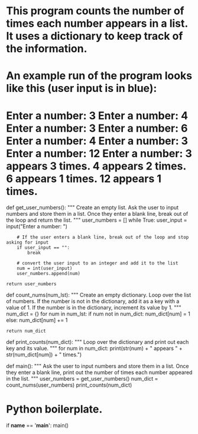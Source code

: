 # This program counts the number of times each number appears in a list. It uses a dictionary to keep track of the information.

# An example run of the program looks like this (user input is in blue):

# Enter a number: 3 Enter a number: 4 Enter a number: 3 Enter a number: 6 Enter a number: 4 Enter a number: 3 Enter a number: 12 Enter a number: 3 appears 3 times. 4 appears 2 times. 6 appears 1 times. 12 appears 1 times.

def get_user_numbers():
    """
    Create an empty list.
    Ask the user to input numbers and store them in a list. 
    Once they enter a blank line, break out of the loop and return the list.
    """
    user_numbers = []
    while True:
        user_input = input("Enter a number: ")
        
        # If the user enters a blank line, break out of the loop and stop asking for input
        if user_input == "":
            break
        
        # convert the user input to an integer and add it to the list
        num = int(user_input)
        user_numbers.append(num)
    
    return user_numbers

def count_nums(num_lst):
    """
    Create an empty dictionary.
    Loop over the list of numbers. 
    If the number is not in the dictionary, add it as a key with a value of 1.
    If the number is in the dictionary, increment its value by 1.
    """
    num_dict = {}
    for num in num_lst:
        if num not in num_dict:
            num_dict[num] = 1
        else:
            num_dict[num] += 1
    
    return num_dict


def print_counts(num_dict):
    """
    Loop over the dictionary and print out each key and its value.
    """
    for num in num_dict:
        print(str(num) + " appears " + str(num_dict[num]) + " times.")


def main():
    """
    Ask the user to input numbers and store them in a list. Once they enter a blank line,
    print out the number of times each number appeared in the list.
    """
    user_numbers = get_user_numbers()
    num_dict = count_nums(user_numbers)
    print_counts(num_dict)


# Python boilerplate.
if __name__ == '__main__':
    main()